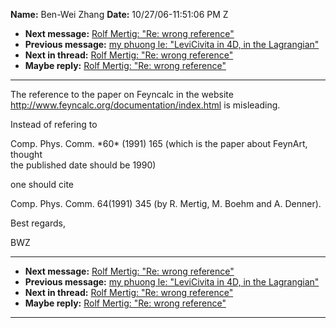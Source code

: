 **Name:** Ben-Wei Zhang
**Date:** 10/27/06-11:51:06 PM Z

  - **Next message:** [Rolf Mertig: "Re: wrong reference"](0394.html)
  - **Previous message:** [my phuong le: "LeviCivita in 4D, in the
    Lagrangian"](0392.html)
  - **Next in thread:** [Rolf Mertig: "Re: wrong reference"](0394.html)
  - **Maybe reply:** [Rolf Mertig: "Re: wrong reference"](0394.html)

-----

The reference to the paper on Feyncalc in the website  
<http://www.feyncalc.org/documentation/index.html> is misleading.  

Instead of refering to  

Comp. Phys. Comm. \*60\* (1991) 165 (which is the paper about FeynArt,
thought  
the published date should be 1990)  

one should cite  

Comp. Phys. Comm. 64(1991) 345 (by R. Mertig, M. Boehm and A. Denner).  

Best regards,  

BWZ  

-----

  - **Next message:** [Rolf Mertig: "Re: wrong reference"](0394.html)
  - **Previous message:** [my phuong le: "LeviCivita in 4D, in the
    Lagrangian"](0392.html)
  - **Next in thread:** [Rolf Mertig: "Re: wrong reference"](0394.html)
  - **Maybe reply:** [Rolf Mertig: "Re: wrong reference"](0394.html)

-----

